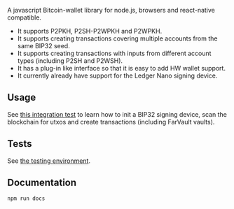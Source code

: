 A javascript Bitcoin-wallet library for node.js, browsers and react-native compatible.

* It supports P2PKH, P2SH-P2WPKH and P2WPKH.
* It supports creating transactions covering multiple accounts from the same BIP32 seed.
* It supports creating transactions with inputs from different account types (including P2SH and P2WSH).
* It has a plug-in like interface so that it is easy to add HW wallet support.
* It currently already have support for the Ledger Nano signing device.

## Usage
See [this integration test](./test/integration/farvault.test.js) to learn how to init a BIP32 signing device, scan the blockchain for utxos and create transactions (including FarVault vaults).

## Tests
See [the testing environment](./testing_environment).

## Documentation
`npm run docs`
